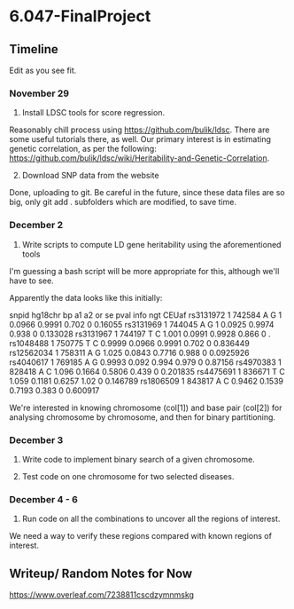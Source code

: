 # 6.047-FinalProject

## Timeline 

Edit as you see fit.

### November 29
1. Install LDSC tools for score regression.

Reasonably chill process using https://github.com/bulik/ldsc. There are some useful tutorials there, as well. Our primary interest is in estimating genetic correlation, as per the following: https://github.com/bulik/ldsc/wiki/Heritability-and-Genetic-Correlation.

2. Download SNP data from the website

Done, uploading to git. Be careful in the future, since these data files are so big, only git add . subfolders which are modified, to save time.

### December 2

1. Write scripts to compute LD gene heritability using the aforementioned tools

I'm guessing a bash script will be more appropriate for this, although we'll have to see.

Apparently the data looks like this initially:

snpid hg18chr bp a1 a2 or se pval info ngt CEUaf
rs3131972   1   742584  A   G   1   0.0966  0.9991  0.702   0   0.16055
rs3131969   1   744045  A   G   1   0.0925  0.9974  0.938   0   0.133028
rs3131967   1   744197  T   C   1.001   0.0991  0.9928  0.866   0   .
rs1048488   1   750775  T   C   0.9999  0.0966  0.9991  0.702   0   0.836449
rs12562034  1   758311  A   G   1.025   0.0843  0.7716  0.988   0   0.0925926
rs4040617   1   769185  A   G   0.9993  0.092   0.994   0.979   0   0.87156
rs4970383   1   828418  A   C   1.096   0.1664  0.5806  0.439   0   0.201835
rs4475691   1   836671  T   C   1.059   0.1181  0.6257  1.02    0   0.146789
rs1806509   1   843817  A   C   0.9462  0.1539  0.7193  0.383   0   0.600917

We're interested in knowing chromosome (col[1]) and base pair (col[2]) for analysing chromosome by chromosome, and then for binary partitioning.


### December 3

1. Write code to implement binary search of a given chromosome.

2. Test code on one chromosome for two selected diseases.

### December 4 -  6

1. Run code on all the combinations to uncover all the regions of interest.

We need a way to verify these regions compared with known regions of interest.

## Writeup/ Random Notes for Now

https://www.overleaf.com/7238811cscdzymnmskg
